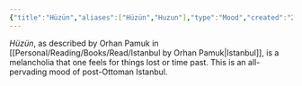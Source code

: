 ```yaml
---
{"title":"Hüzün","aliases":["Hüzün","Huzun"],"type":"Mood","created":"2023-07-12T01:25:11+06:00","updated":"2023-07-12T01:39:10+06:00","dg-publish":true,"dg-note-icon":1,"permalink":"/entities/mood/huezuen/","dgPassFrontmatter":true,"noteIcon":1}
---
```


_Hüzün_, as described by Orhan Pamuk in [[Personal/Reading/Books/Read/Istanbul by Orhan Pamuk\|Istanbul]], is a melancholia that one feels for things lost or time past. This is an all-pervading mood of post-Ottoman Istanbul.